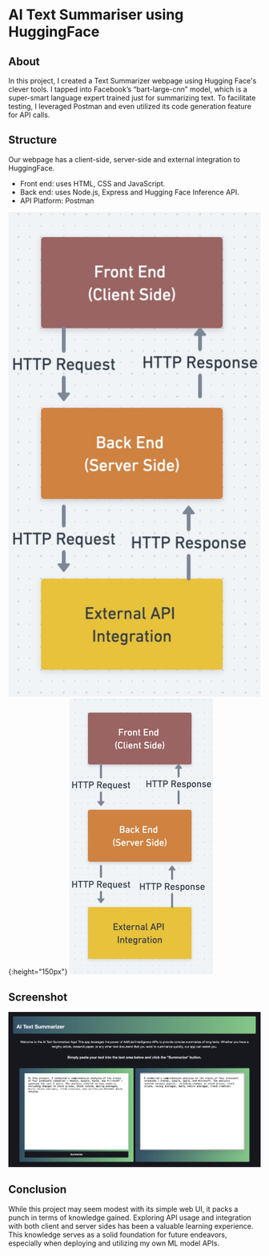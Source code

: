 # AI Text Summariser using HuggingFace

## About

In this project, I created a Text Summarizer webpage using Hugging Face's clever tools. I tapped into Facebook’s “bart-large-cnn” model, which is a super-smart language expert trained just for summarizing text. To facilitate testing, I leveraged Postman and even utilized its code generation feature for API calls.

## Structure

Our webpage has a client-side, server-side and external integration to HuggingFace.

- Front end: uses HTML, CSS and JavaScript. 
- Back end: uses Node.js, Express and Hugging Face Inference API.
- API Platform: Postman

![Structure](structure.jpg){:height="150px"}
<img src="structure.jpg" alt="Structure" height="550px">

## Screenshot

![Screenshot](screenshot.jpg)

## Conclusion

While this project may seem modest with its simple web UI, it packs a punch in terms of knowledge gained. Exploring API usage and integration with both client and server sides has been a valuable learning experience. This knowledge serves as a solid foundation for future endeavors, especially when deploying and utilizing my own ML model APIs.
